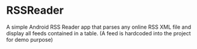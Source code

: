 # RSSReader

A simple Android RSS Reader app that parses any online RSS XML file and display all feeds contained in a table. (A feed is hardcoded into the project for demo purpose)


